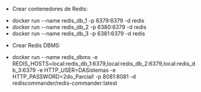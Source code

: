 * Crear contenedores de Redis:
- docker run --name redis_db_1 -p 6379:6379 -d redis
- docker run --name redis_db_2 -p 6380:6379 -d redis
- docker run --name redis_db_3 -p 6381:6379 -d redis

* Crear Redis DBMS:
- docker run --name redis_dbms -e REDIS_HOSTS=local:redis_db_1:6379,local:redis_db_2:6379,local:redis_db_3:6379 -e HTTP_USER=DASistemas -e HTTP_PASSWORD=2do_Parcial! -p 8081:8081 -d  rediscommander/redis-commander:latest